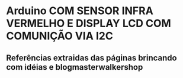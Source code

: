 # Arduino COM SENSOR INFRA VERMELHO E DISPLAY LCD COM COMUNIÇÃO VIA I2C

## Referências extraidas das páginas brincando com idéias e blogmasterwalkershop


